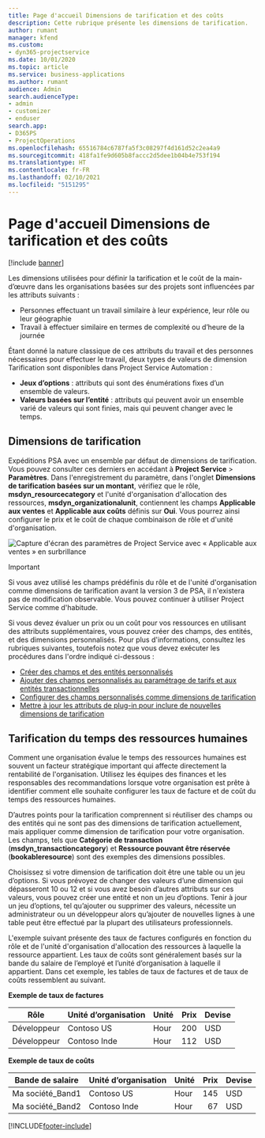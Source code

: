 ```yaml
---
title: Page d'accueil Dimensions de tarification et des coûts
description: Cette rubrique présente les dimensions de tarification.
author: rumant
manager: kfend
ms.custom:
- dyn365-projectservice
ms.date: 10/01/2020
ms.topic: article
ms.service: business-applications
ms.author: rumant
audience: Admin
search.audienceType:
- admin
- customizer
- enduser
search.app:
- D365PS
- ProjectOperations
ms.openlocfilehash: 65516784c6787fa5f3c08297f4d161d52c2ea4a9
ms.sourcegitcommit: 418fa1fe9d605b8faccc2d5dee1b04b4e753f194
ms.translationtype: HT
ms.contentlocale: fr-FR
ms.lasthandoff: 02/10/2021
ms.locfileid: "5151295"
---
```

# <a name="pricing-and-costing-dimensions-home-page"></a>Page d'accueil Dimensions de tarification et des coûts

[!include [banner](../includes/psa-now-project-operations.md)]

Les dimensions utilisées pour définir la tarification et le coût de la main-d’œuvre dans les organisations basées sur des projets sont influencées par les attributs suivants :

- Personnes effectuant un travail similaire à leur expérience, leur rôle ou leur géographie
- Travail à effectuer similaire en termes de complexité ou d’heure de la journée

Étant donné la nature classique de ces attributs du travail et des personnes nécessaires pour effectuer le travail, deux types de valeurs de dimension Tarification sont disponibles dans Project Service Automation : 

- **Jeux d’options** : attributs qui sont des énumérations fixes d’un ensemble de valeurs.
- **Valeurs basées sur l’entité** : attributs qui peuvent avoir un ensemble varié de valeurs qui sont finies, mais qui peuvent changer avec le temps.

## <a name="pricing-dimensions"></a>Dimensions de tarification

Expéditions PSA avec un ensemble par défaut de dimensions de tarification. Vous pouvez consulter ces derniers en accédant à **Project Service** > **Paramètres**. Dans l'enregistrement du paramètre, dans l'onglet **Dimensions de tarification basées sur un montant**, vérifiez que le rôle, **msdyn_resourcecategory** et l'unité d'organisation d'allocation des ressources, **msdyn_organizationalunit**, contiennent les champs **Applicable aux ventes** et **Applicable aux coûts** définis sur **Oui**. Vous pourrez ainsi configurer le prix et le coût de chaque combinaison de rôle et d'unité d'organisation.

![Capture d'écran des paramètres de Project Service avec « Applicable aux ventes » en surbrillance](media/PS-OOB-parameters.png)

> [!IMPORTANT]
> Si vous avez utilisé les champs prédéfinis du rôle et de l'unité d'organisation comme dimensions de tarification avant la version 3 de PSA, il n'existera pas de modification observable. Vous pouvez continuer à utiliser Project Service comme d'habitude. 

Si vous devez évaluer un prix ou un coût pour vos ressources en utilisant des attributs supplémentaires, vous pouvez créer des champs, des entités, et des dimensions personnalisés. Pour plus d'informations, consultez les rubriques suivantes, toutefois notez que vous devez exécuter les procédures dans l'ordre indiqué ci-dessous :

- [Créer des champs et des entités personnalisés](create-custom-fields-entities.md)
- [Ajouter des champs personnalisés au paramétrage de tarifs et aux entités transactionnelles](field-references.md)
- [Configurer des champs personnalisés comme dimensions de tarification ](set-up-pricing-dimensions.md)
- [Mettre à jour les attributs de plug-in pour inclure de nouvelles dimensions de tarification](update-plug-in-attributes.md)

## <a name="pricing-human-resource-time"></a>Tarification du temps des ressources humaines
Comment une organisation évalue le temps des ressources humaines est souvent un facteur stratégique important qui affecte directement la rentabilité de l'organisation. Utilisez les équipes des finances et les responsables des recommandations lorsque votre organisation est prête à identifier comment elle souhaite configurer les taux de facture et de coût du temps des ressources humaines.

D’autres points pour la tarification comprennent si réutiliser des champs ou des entités qui ne sont pas des dimensions de tarification actuellement, mais appliquer comme dimension de tarification pour votre organisation. Les champs, tels que **Catégorie de transaction** (**msdyn_transactioncategory**) et **Ressource pouvant être réservée** (**bookableresource**) sont des exemples des dimensions possibles. 

Choisissez si votre dimension de tarification doit être une table ou un jeu d’options. Si vous prévoyez de changer des valeurs d’une dimension qui dépasseront 10 ou 12 et si vous avez besoin d’autres attributs sur ces valeurs, vous pouvez créer une entité et non un jeu d’options. Tenir à jour un jeu d’options, tel qu’ajouter ou supprimer des valeurs, nécessite un administrateur ou un développeur alors qu’ajouter de nouvelles lignes à une table peut être effectué par la plupart des utilisateurs professionnels.

L'exemple suivant présente des taux de factures configurés en fonction du rôle et de l'unité d'organisation d'allocation des ressources à laquelle la ressource appartient. Les taux de coûts sont généralement basés sur la bande du salaire de l’employé et l’unité d’organisation à laquelle il appartient. Dans cet exemple, les tables de taux de factures et de taux de coûts ressemblent au suivant.

**Exemple de taux de factures**

| Rôle        | Unité d’organisation    |Unité      |Prix      |Devise  |
| ------------|-------------|----------|----------:|----------|
| Développeur   | Contoso US  |Hour | 200|USD     |
| Développeur   | Contoso Inde |Hour|   112|USD     |


**Exemple de taux de coûts**

| Bande de salaire     | Unité d’organisation    |Unité      |Prix      |Devise  |
| ----------------|-------------|----------|----------:|----------|
| Ma société_Band1 | Contoso US  |Hour | 145|USD     |
| Ma société_Band2 | Contoso Inde |Hour|   67|USD     |


[!INCLUDE[footer-include](../includes/footer-banner.md)]